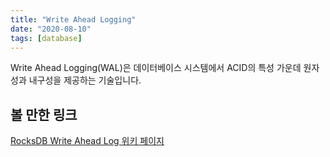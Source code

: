 ```yaml
---
title: "Write Ahead Logging"
date: "2020-08-10"
tags: [database]
---
```


Write Ahead Logging(WAL)은 데이터베이스 시스템에서 ACID의 특성 가운데 원자성과 내구성을 제공하는 기술입니다.

<!--more-->

## 볼 만한 링크

[RocksDB Write Ahead Log 위키 페이지](https://github.com/facebook/rocksdb/wiki/Write-Ahead-Log)

<!-- [DBMS는 어떻게 트랜잭션을 관리할까?](https://d2.naver.com/helloworld/407507) -->
